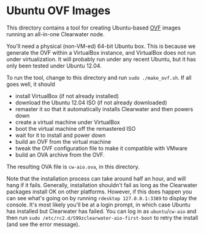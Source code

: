 # Ubuntu OVF Images

This directory contains a tool for creating Ubuntu-based [OVF](http://dmtf.org/standards/ovf) images running an all-in-one Clearwater node.

You'll need a physical (non-VM-ed) 64-bit Ubuntu box.  This is because we generate the OVF within a VirtualBox instance, and VirtualBox does not run under virtualization.  It will probably run under any recent Ubuntu, but it has only been tested under Ubuntu 12.04.

To run the tool, change to this directory and run `sudo ./make_ovf.sh`.  If all goes well, it should

*   install VirtualBox (if not already installed)
*   download the Ubuntu 12.04 ISO (if not already downloaded)
*   remaster it so that it automatically installs Clearwater and then powers down
*   create a virtual machine under VirtualBox
*   boot the virtual machine off the remastered ISO
*   wait for it to install and power down
*   build an OVF from the virtual machine
*   tweak the OVF configuration file to make it compatible with VMware
*   build an OVA archive from the OVF.

The resulting OVA file is `cw-aio.ova`, in this directory.

Note that the installation process can take around half an hour, and will hang if it fails.  Generally, installation shouldn't fail as long as the Clearwater packages install OK on other platforms.  However, if this does happen you can see what's going on by running `rdesktop 127.0.0.1:3389` to display the console.  It's most likely you'll be at a login prompt, in which case Ubuntu has installed but Clearwater has failed.  You can log in as `ubuntu`/`cw-aio` and then run `sudo /etc/rc2.d/S99zclearwater-aio-first-boot` to retry the install (and see the error message).

